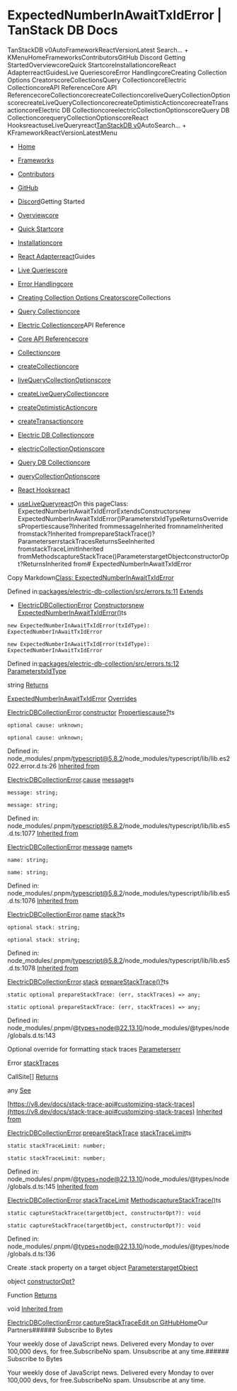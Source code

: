 # ExpectedNumberInAwaitTxIdError | TanStack DB Docs

TanStackDB v0AutoFrameworkReactVersionLatest Search... + KMenuHomeFrameworksContributorsGitHub Discord Getting StartedOverviewcoreQuick StartcoreInstallationcoreReact AdapterreactGuidesLive QueriescoreError HandlingcoreCreating Collection Options CreatorscoreCollectionsQuery CollectioncoreElectric CollectioncoreAPI ReferenceCore API ReferencecoreCollectioncorecreateCollectioncoreliveQueryCollectionOptionscorecreateLiveQueryCollectioncorecreateOptimisticActioncorecreateTransactioncoreElectric DB CollectioncoreelectricCollectionOptionscoreQuery DB CollectioncorequeryCollectionOptionscoreReact HooksreactuseLiveQueryreact[TanStack](/)[DB v0](/db)AutoSearch... + KFrameworkReactVersionLatestMenu

- [Home](/db/latest)
- [Frameworks](/db/latest/docs/framework)
- [Contributors](/db/latest/docs/contributors)
- [GitHub](https://github.com/tanstack/db)
- [Discord](https://tlinz.com/discord)Getting Started

- [Overviewcore](/db/latest/docs/overview)
- [Quick Startcore](/db/latest/docs/quick-start)
- [Installationcore](/db/latest/docs/installation)
- [React Adapterreact](/db/latest/docs/framework/react/adapter)Guides

- [Live Queriescore](/db/latest/docs/guides/live-queries)
- [Error Handlingcore](/db/latest/docs/guides/error-handling)
- [Creating Collection Options Creatorscore](/db/latest/docs/guides/collection-options-creator)Collections

- [Query Collectioncore](/db/latest/docs/collections/query-collection)
- [Electric Collectioncore](/db/latest/docs/collections/electric-collection)API Reference

- [Core API Referencecore](/db/latest/docs/reference/index)
- [Collectioncore](/db/latest/docs/reference/interfaces/collection)
- [createCollectioncore](/db/latest/docs/reference/functions/createcollection)
- [liveQueryCollectionOptionscore](/db/latest/docs/reference/functions/livequerycollectionoptions)
- [createLiveQueryCollectioncore](/db/latest/docs/reference/functions/createlivequerycollection)
- [createOptimisticActioncore](/db/latest/docs/reference/functions/createoptimisticaction)
- [createTransactioncore](/db/latest/docs/reference/functions/createtransaction)
- [Electric DB Collectioncore](/db/latest/docs/reference/electric-db-collection/index)
- [electricCollectionOptionscore](/db/latest/docs/reference/electric-db-collection/functions/electriccollectionoptions)
- [Query DB Collectioncore](/db/latest/docs/reference/query-db-collection/index)
- [queryCollectionOptionscore](/db/latest/docs/reference/query-db-collection/functions/querycollectionoptions)
- [React Hooksreact](/db/latest/docs/framework/react/reference/index)
- [useLiveQueryreact](/db/latest/docs/framework/react/reference/functions/uselivequery)On this pageClass: ExpectedNumberInAwaitTxIdErrorExtendsConstructorsnew ExpectedNumberInAwaitTxIdError()ParameterstxIdTypeReturnsOverridesPropertiescause?Inherited frommessageInherited fromnameInherited fromstack?Inherited fromprepareStackTrace()?ParameterserrstackTracesReturnsSeeInherited fromstackTraceLimitInherited fromMethodscaptureStackTrace()ParameterstargetObjectconstructorOpt?ReturnsInherited from# ExpectedNumberInAwaitTxIdError

Copy Markdown[Class: ExpectedNumberInAwaitTxIdError](#class-expectednumberinawaittxiderror)

Defined in:[packages/electric-db-collection/src/errors.ts:11](https://github.com/TanStack/db/blob/main/packages/electric-db-collection/src/errors.ts#L11)
[Extends](#extends)

- [ElectricDBCollectionError](/db/latest/docs/reference/electric-db-collection/classes/electricdbcollectionerror)
[Constructors](#constructors)[new ExpectedNumberInAwaitTxIdError()](#new-expectednumberinawaittxiderror)ts

```
new ExpectedNumberInAwaitTxIdError(txIdType): ExpectedNumberInAwaitTxIdError

```

```
new ExpectedNumberInAwaitTxIdError(txIdType): ExpectedNumberInAwaitTxIdError

```

Defined in:[packages/electric-db-collection/src/errors.ts:12](https://github.com/TanStack/db/blob/main/packages/electric-db-collection/src/errors.ts#L12)
[Parameters](#parameters)[txIdType](#txidtype)

string
[Returns](#returns)

[ExpectedNumberInAwaitTxIdError](/db/latest/docs/reference/electric-db-collection/classes/expectednumberinawaittxiderror)
[Overrides](#overrides)

[ElectricDBCollectionError](/db/latest/docs/reference/electric-db-collection/classes/electricdbcollectionerror).[constructor](/db/latest/docs/reference/electric-db-collection/classes/ElectricDBCollectionError#constructors)
[Properties](#properties)[cause?](#cause)ts

```
optional cause: unknown;

```

```
optional cause: unknown;

```

Defined in: node_modules/.pnpm/[typescript@5.8.2](mailto:typescript@5.8.2)/node_modules/typescript/lib/lib.es2022.error.d.ts:26
[Inherited from](#inherited-from)

[ElectricDBCollectionError](/db/latest/docs/reference/electric-db-collection/classes/electricdbcollectionerror).[cause](/db/latest/docs/reference/electric-db-collection/classes/ElectricDBCollectionError#cause)
[message](#message)ts

```
message: string;

```

```
message: string;

```

Defined in: node_modules/.pnpm/[typescript@5.8.2](mailto:typescript@5.8.2)/node_modules/typescript/lib/lib.es5.d.ts:1077
[Inherited from](#inherited-from-1)

[ElectricDBCollectionError](/db/latest/docs/reference/electric-db-collection/classes/electricdbcollectionerror).[message](/db/latest/docs/reference/electric-db-collection/classes/ElectricDBCollectionError#message-1)
[name](#name)ts

```
name: string;

```

```
name: string;

```

Defined in: node_modules/.pnpm/[typescript@5.8.2](mailto:typescript@5.8.2)/node_modules/typescript/lib/lib.es5.d.ts:1076
[Inherited from](#inherited-from-2)

[ElectricDBCollectionError](/db/latest/docs/reference/electric-db-collection/classes/electricdbcollectionerror).[name](/db/latest/docs/reference/electric-db-collection/classes/ElectricDBCollectionError#name)
[stack?](#stack)ts

```
optional stack: string;

```

```
optional stack: string;

```

Defined in: node_modules/.pnpm/[typescript@5.8.2](mailto:typescript@5.8.2)/node_modules/typescript/lib/lib.es5.d.ts:1078
[Inherited from](#inherited-from-3)

[ElectricDBCollectionError](/db/latest/docs/reference/electric-db-collection/classes/electricdbcollectionerror).[stack](/db/latest/docs/reference/electric-db-collection/classes/ElectricDBCollectionError#stack)
[prepareStackTrace()?](#preparestacktrace)ts

```
static optional prepareStackTrace: (err, stackTraces) => any;

```

```
static optional prepareStackTrace: (err, stackTraces) => any;

```

Defined in: node_modules/.pnpm/@[types+node@22.13.10](mailto:types+node@22.13.10)/node_modules/@types/node/globals.d.ts:143

Optional override for formatting stack traces
[Parameters](#parameters-1)[err](#err)

Error
[stackTraces](#stacktraces)

CallSite[]
[Returns](#returns-1)

any
[See](#see)

[https://v8.dev/docs/stack-trace-api#customizing-stack-traces](https://v8.dev/docs/stack-trace-api#customizing-stack-traces)
[Inherited from](#inherited-from-4)

[ElectricDBCollectionError](/db/latest/docs/reference/electric-db-collection/classes/electricdbcollectionerror).[prepareStackTrace](/db/latest/docs/reference/electric-db-collection/classes/ElectricDBCollectionError#preparestacktrace)
[stackTraceLimit](#stacktracelimit)ts

```
static stackTraceLimit: number;

```

```
static stackTraceLimit: number;

```

Defined in: node_modules/.pnpm/@[types+node@22.13.10](mailto:types+node@22.13.10)/node_modules/@types/node/globals.d.ts:145
[Inherited from](#inherited-from-5)

[ElectricDBCollectionError](/db/latest/docs/reference/electric-db-collection/classes/electricdbcollectionerror).[stackTraceLimit](/db/latest/docs/reference/electric-db-collection/classes/ElectricDBCollectionError#stacktracelimit)
[Methods](#methods)[captureStackTrace()](#capturestacktrace)ts

```
static captureStackTrace(targetObject, constructorOpt?): void

```

```
static captureStackTrace(targetObject, constructorOpt?): void

```

Defined in: node_modules/.pnpm/@[types+node@22.13.10](mailto:types+node@22.13.10)/node_modules/@types/node/globals.d.ts:136

Create .stack property on a target object
[Parameters](#parameters-2)[targetObject](#targetobject)

object
[constructorOpt?](#constructoropt)

Function
[Returns](#returns-2)

void
[Inherited from](#inherited-from-6)

[ElectricDBCollectionError](/db/latest/docs/reference/electric-db-collection/classes/electricdbcollectionerror).[captureStackTrace](/db/latest/docs/reference/electric-db-collection/classes/ElectricDBCollectionError#capturestacktrace)[Edit on GitHub](https://github.com/tanstack/db/edit/main/docs/reference/electric-db-collection/classes/expectednumberinawaittxiderror.md)[Home](/db/latest)Our Partners###### Subscribe to Bytes

Your weekly dose of JavaScript news. Delivered every Monday to over 100,000 devs, for free.SubscribeNo spam. Unsubscribe at any time.###### Subscribe to Bytes

Your weekly dose of JavaScript news. Delivered every Monday to over 100,000 devs, for free.SubscribeNo spam. Unsubscribe at any time.<iframe src="https://www.googletagmanager.com/ns.html?id=GTM-5N57KQT4" height="0" width="0" style="display:none;visibility:hidden" title="gtm"></iframe>